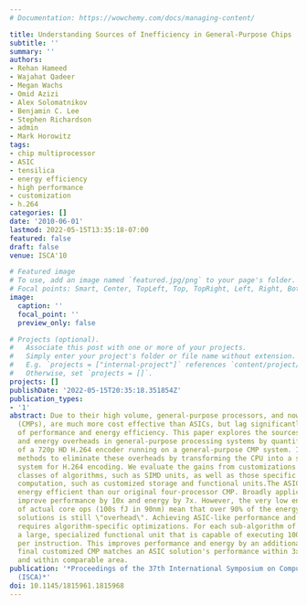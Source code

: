 ```yaml
---
# Documentation: https://wowchemy.com/docs/managing-content/

title: Understanding Sources of Inefficiency in General-Purpose Chips
subtitle: ''
summary: ''
authors:
- Rehan Hameed
- Wajahat Qadeer
- Megan Wachs
- Omid Azizi
- Alex Solomatnikov
- Benjamin C. Lee
- Stephen Richardson
- admin
- Mark Horowitz
tags:
- chip multiprocessor
- ASIC
- tensilica
- energy efficiency
- high performance
- customization
- h.264
categories: []
date: '2010-06-01'
lastmod: 2022-05-15T13:35:18-07:00
featured: false
draft: false
venue: ISCA'10

# Featured image
# To use, add an image named `featured.jpg/png` to your page's folder.
# Focal points: Smart, Center, TopLeft, Top, TopRight, Left, Right, BottomLeft, Bottom, BottomRight.
image:
  caption: ''
  focal_point: ''
  preview_only: false

# Projects (optional).
#   Associate this post with one or more of your projects.
#   Simply enter your project's folder or file name without extension.
#   E.g. `projects = ["internal-project"]` references `content/project/deep-learning/index.md`.
#   Otherwise, set `projects = []`.
projects: []
publishDate: '2022-05-15T20:35:18.351854Z'
publication_types:
- '1'
abstract: Due to their high volume, general-purpose processors, and now chip multiprocessors
  (CMPs), are much more cost effective than ASICs, but lag significantly in terms
  of performance and energy efficiency. This paper explores the sources of these performance
  and energy overheads in general-purpose processing systems by quantifying the overheads
  of a 720p HD H.264 encoder running on a general-purpose CMP system. It then explores
  methods to eliminate these overheads by transforming the CPU into a specialized
  system for H.264 encoding. We evaluate the gains from customizations useful to broad
  classes of algorithms, such as SIMD units, as well as those specific to particular
  computation, such as customized storage and functional units.The ASIC is 500x more
  energy efficient than our original four-processor CMP. Broadly applicable optimizations
  improve performance by 10x and energy by 7x. However, the very low energy costs
  of actual core ops (100s fJ in 90nm) mean that over 90% of the energy used in these
  solutions is still \"overhead\". Achieving ASIC-like performance and efficiency
  requires algorithm-specific optimizations. For each sub-algorithm of H.264, we create
  a large, specialized functional unit that is capable of executing 100s of operations
  per instruction. This improves performance and energy by an additional 25x and the
  final customized CMP matches an ASIC solution's performance within 3x of its energy
  and within comparable area.
publication: '*Proceedings of the 37th International Symposium on Computer Architecture
  (ISCA)*'
doi: 10.1145/1815961.1815968
---
```

